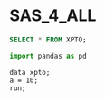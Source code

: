 # SAS_4_ALL

``` SQL
SELECT * FROM XPTO;
```

``` Python
import pandas as pd
```

``` SAS
data xpto;
a = 10;
run;
```



